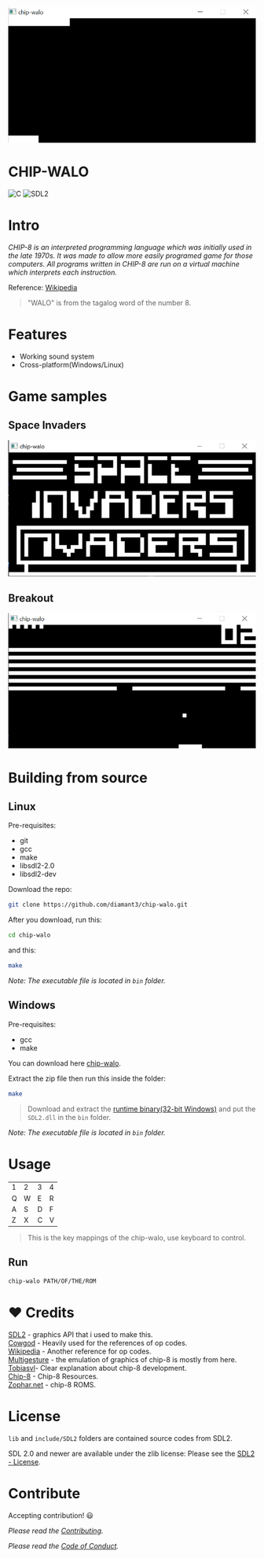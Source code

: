 <p align="center"><img src="assets/chip-walo.gif"></p>

# CHIP-WALO

![C](https://img.shields.io/badge/Code-C-green?style=for-the-badge)
![SDL2](https://img.shields.io/badge/SDL2-blue?style=for-the-badge)

# Intro

*CHIP-8 is an interpreted programming language which was initially used in the late 1970s. It was made to allow more easily programed game for those computers. All programs written in CHIP-8 are run on a virtual machine which interprets each instruction.*

Reference: [Wikipedia](https://en.wikipedia.org/wiki/CHIP-8)

>"WALO" is from the tagalog word of the number 8.

# Features

<ul>
  <li>Working sound system</li>
  <li>Cross-platform(Windows/Linux)</li>
</ul>


# Game samples

## Space Invaders

<img src="assets/Space_Invaders.png">

## Breakout

<img src="assets/Breakout.png">

# Building from source

## Linux

Pre-requisites:
* git
* gcc
* make
* libsdl2-2.0
* libsdl2-dev

Download the repo:

```bash 
git clone https://github.com/diamant3/chip-walo.git
``` 

After you download, run this:

```bash
cd chip-walo 
```
and this: 

```bash
make
```

*Note: The executable file is located in ``` bin ``` folder.*

## Windows

Pre-requisites:
* gcc
* make

You can download here [chip-walo](https://github.com/diamant3/chip-walo/archive/refs/heads/main.zip).

Extract the zip file then run this inside the folder:

```bash
make
```

>Download and extract the [runtime binary(32-bit Windows)](https://www.libsdl.org/download-2.0.php) and put the ``` SDL2.dll ``` in the ``` bin ``` folder.

*Note: The executable file is located in ``` bin ``` folder.*

# Usage

<table>
  <tr>
      <td>1</td>
      <td>2</td>
      <td>3</td>
      <td>4</td>
  </tr>
  <tr>
      <td>Q</td>
      <td>W</td>
      <td>E</td>
      <td>R</td>
  </tr>
  <tr>
      <td>A</td>
      <td>S</td>
      <td>D</td>
      <td>F</td>
  </tr>
  <tr>
      <td>Z</td>
      <td>X</td>
      <td>C</td>
      <td>V</td>
  </tr>
</table>

> This is the key mappings of the chip-walo, use keyboard to control.

## Run

```bash
chip-walo PATH/OF/THE/ROM
```

# :heart: Credits

[SDL2](https://www.libsdl.org/) - graphics API that i used to make this.<br>
[Cowgod](http://devernay.free.fr/hacks/chip8/C8TECH10.HTM) - Heavily used for the references of op codes.<br>
[Wikipedia](https://en.wikipedia.org/wiki/CHIP-8) - Another reference for op codes.<br>
[Multigesture](https://multigesture.net/articles/how-to-write-an-emulator-chip-8-interpreter/) - the emulation of graphics of chip-8 is mostly from here.<br>
[Tobiasvl](https://tobiasvl.github.io/blog/write-a-chip-8-emulator/)- Clear explanation about chip-8 development.<br>
[Chip-8](https://chip-8.github.io/links/) - Chip-8 Resources.<br>
[Zophar.net](https://www.zophar.net/pdroms/chip8.html) - chip-8 ROMS.<br>

# License

```lib``` and ```include/SDL2``` folders are contained source codes from SDL2. 

SDL 2.0 and newer are available under the zlib license: Please see the [SDL2 - License](https://www.libsdl.org/license.php).

# Contribute

Accepting contribution! :smiley:

*Please read the [Contributing](https://github.com/diamant3/chip-walo/blob/main/CONTRIBUTING.md).*

*Please read the [Code of Conduct](https://github.com/diamant3/chip-walo/blob/main/CODE_OF_CONDUCT.md).*
